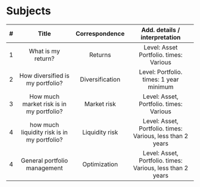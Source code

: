 # Subjects

| # | Title                                     | Correspondence                   | Add. details / interpretation              |
| - |:-:                                        |:-:                               |:-:                                         |
|1| What is my return?                          | Returns          | Level: Asset Portfolio. times: Various                     | 
|2| How diversified is my portfolio?            | Diversification  | Level: Portfolio. times: 1 year minimum                    | 
|3| How much market risk is in my portfolio?    | Market risk      | Level: Asset, Portfolio. times: Various                    | 
|4| how much liquidity risk is in my portfolio? | Liquidity risk   | Level: Asset, Portfolio. times: Various, less than 2 years | 
|4| General portfolio management                | Optimization     | Level: Asset, Portfolio. times: Various, less than 2 years | 

